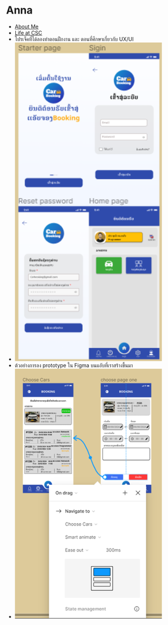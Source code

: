 # Anna

+ [About Me](Anna)
+ [Life at CSC](CSC)
+ โปรเจ็คที่ได้ลองทำตอนฝืกงาน และ ตอนที่ศึกษาเกี่ยวกับ UX/UI
 + <img src='/Photos/na.png' width='400'>
 + ต้วอย่างการลง prototype ใน Figma บนแอับที่เราสร้างขื้นมา
 + <img src='/Photos/bookig.png' width='400'>